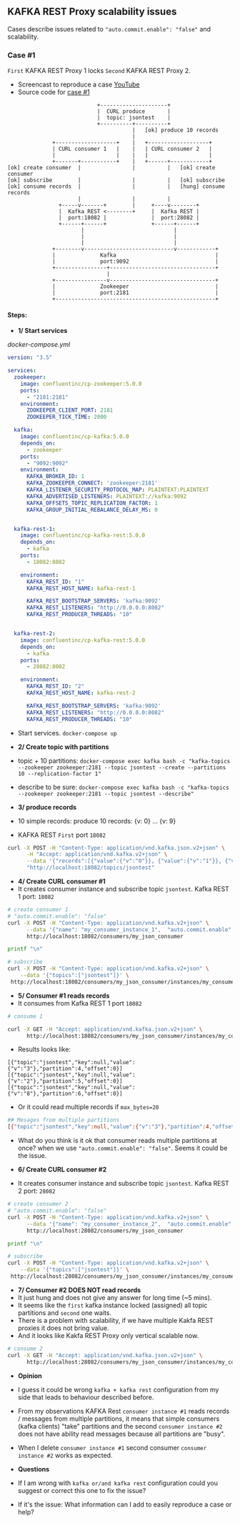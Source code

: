 ## KAFKA REST Proxy scalability issues

Cases describe issues related to `"auto.commit.enable": "false"` and scalability.

### Case #1

`First` KAFKA REST Proxy 1 locks `Second` KAFKA REST Proxy 2.

- Screencast to reproduce a case [YouTube](https://youtu.be/jj2__LIgAKE)
- Source code for [case #1](https://github.com/slavahatnuke/kafka-rest-scalability/tree/master/case1)

```
                            +---------------------+
                            |  CURL produce       |
                            |  topic: jsontest    |
                            +----------+----------+
                                       |   [ok] produce 10 records
                                       |
              +-------------------+    |   +-------------------+
              | CURL consumer 1   |    |   | CURL consumer 2   |
              |                   |    |   |                   |
              +-------+-----------+    |   +------+------------+
[ok] create consumer  |                |          |   [ok] create consumer
[ok] subscribe        |                |          |   [ok] subscribe
[ok] consume records  |                |          |   [hung] consume records
                      |                |          |
                +-----v-------+        |     +----v--------+
                |  Kafka REST <--------+     |  Kafka REST |
                |  port:18082 |              |  port:28082 |
                +------+------+              +------+------+
                       |                            |
                       |                            |
                       |                            |
              +--------v----------------------------v------------+
              |              Kafka                               |
              |              port:9092                           |
              +----------------+---------------------------------+
                               |
              +----------------v---------------------------------+
              |              Zookeeper                           |
              |              port:2181                           |
              +--------------------------------------------------+
```

#### Steps:
- **1/ Start services**

*docker-compose.yml*
```yml
version: "3.5"

services:
  zookeeper:
    image: confluentinc/cp-zookeeper:5.0.0
    ports:
      - "2181:2181"
    environment:
      ZOOKEEPER_CLIENT_PORT: 2181
      ZOOKEEPER_TICK_TIME: 2000

  kafka:
    image: confluentinc/cp-kafka:5.0.0
    depends_on:
      - zookeeper
    ports:
      - "9092:9092"
    environment:
      KAFKA_BROKER_ID: 1
      KAFKA_ZOOKEEPER_CONNECT: 'zookeeper:2181'
      KAFKA_LISTENER_SECURITY_PROTOCOL_MAP: PLAINTEXT:PLAINTEXT
      KAFKA_ADVERTISED_LISTENERS: PLAINTEXT://kafka:9092
      KAFKA_OFFSETS_TOPIC_REPLICATION_FACTOR: 1
      KAFKA_GROUP_INITIAL_REBALANCE_DELAY_MS: 0


  kafka-rest-1:
    image: confluentinc/cp-kafka-rest:5.0.0
    depends_on:
      - kafka
    ports:
      - 18082:8082

    environment:
      KAFKA_REST_ID: "1"
      KAFKA_REST_HOST_NAME: kafka-rest-1

      KAFKA_REST_BOOTSTRAP_SERVERS: 'kafka:9092'
      KAFKA_REST_LISTENERS: "http://0.0.0.0:8082"
      KAFKA_REST_PRODUCER_THREADS: "10"


  kafka-rest-2:
    image: confluentinc/cp-kafka-rest:5.0.0
    depends_on:
      - kafka
    ports:
      - 28082:8082

    environment:
      KAFKA_REST_ID: "2"
      KAFKA_REST_HOST_NAME: kafka-rest-2

      KAFKA_REST_BOOTSTRAP_SERVERS: 'kafka:9092'
      KAFKA_REST_LISTENERS: "http://0.0.0.0:8082"
      KAFKA_REST_PRODUCER_THREADS: "10"
```

- Start services.
`docker-compose up`

- **2/ Create topic with partitions**
- topic + 10 partitions: `docker-compose exec kafka bash -c "kafka-topics --zookeeper zookeeper:2181 --topic jsontest --create --partitions 10 --replication-factor 1"`
- describe to be sure: `docker-compose exec kafka bash -c "kafka-topics --zookeeper zookeeper:2181 --topic jsontest --describe"`


- **3/ produce records**
- 10 simple records: produce 10 records: {v: 0} ... {v: 9}
- KAFKA REST `First` port `18082`
```bash
curl -X POST -H "Content-Type: application/vnd.kafka.json.v2+json" \
      -H "Accept: application/vnd.kafka.v2+json" \
      --data '{"records":[{"value":{"v":"0"}}, {"value":{"v":"1"}}, {"value":{"v":"2"}}, {"value":{"v":"3"}}, {"value":{"v":"4"}}, {"value":{"v":"5"}}, {"value":{"v":"6"}}, {"value":{"v":"7"}}, {"value":{"v":"8"}}, {"value":{"v":"9"}}]}' \
      "http://localhost:18082/topics/jsontest"
```

- **4/ Create CURL consumer #1**
- It creates consumer instance and subscribe topic `jsontest`.
Kafka REST 1 port: `18082`

```bash
# create consumer 1
# "auto.commit.enable": "false"
curl -X POST -H "Content-Type: application/vnd.kafka.v2+json" \
      --data '{"name": "my_consumer_instance_1",  "auto.commit.enable": "false", "format": "json", "auto.offset.reset": "earliest"}' \
      http://localhost:18082/consumers/my_json_consumer

printf "\n"

# subscribe
curl -X POST -H "Content-Type: application/vnd.kafka.v2+json" \
    --data '{"topics":["jsontest"]}' \
 http://localhost:18082/consumers/my_json_consumer/instances/my_consumer_instance_1/subscription

```

- **5/ Consumer #1 reads records**
- It consumes from Kafka REST 1 port `18082`

```bash
# consume 1

curl -X GET -H "Accept: application/vnd.kafka.json.v2+json" \
      http://localhost:18082/consumers/my_json_consumer/instances/my_consumer_instance_1/records?max_bytes=10
```

- Results looks like:
```
[{"topic":"jsontest","key":null,"value":{"v":"3"},"partition":4,"offset":0}]
[{"topic":"jsontest","key":null,"value":{"v":"2"},"partition":5,"offset":0}]
[{"topic":"jsontest","key":null,"value":{"v":"8"},"partition":6,"offset":0}]
```

- Or it could read multiple records if `max_bytes=20`

```bash
## Mesages from multiple partitions
[{"topic":"jsontest","key":null,"value":{"v":"3"},"partition":4,"offset":0},{"topic":"jsontest","key":null,"value":{"v":"2"},"partition":5,"offset":0}]
```

- What do you think is it ok that consumer reads multiple partitions at once?
when we use `"auto.commit.enable": "false"`. Seems it could be the issue.

- **6/ Create CURL consumer #2**
- It creates consumer instance and subscribe topic `jsontest`.
Kafka REST 2 port: `28082`

```bash
# create consumer 2
# "auto.commit.enable": "false"
curl -X POST -H "Content-Type: application/vnd.kafka.v2+json" \
      --data '{"name": "my_consumer_instance_2",  "auto.commit.enable": "false", "format": "json", "auto.offset.reset": "earliest"}' \
      http://localhost:28082/consumers/my_json_consumer

printf "\n"

# subscribe
curl -X POST -H "Content-Type: application/vnd.kafka.v2+json" \
    --data '{"topics":["jsontest"]}' \
 http://localhost:28082/consumers/my_json_consumer/instances/my_consumer_instance_2/subscription
```

- **7/ Consumer #2 DOES NOT read records**
- It just hung and does not give any answer for long time (~5 mins).
- It seems like the `first` kafka instance locked (assigned) all topic partitions and `second` one waits.
- There is a problem with scalability, if we have multiple Kakfa REST proxies it does not bring value.
- And it looks like Kakfa REST Proxy only vertical scalable now.

```bash
# consume 2
curl -X GET -H "Accept: application/vnd.kafka.json.v2+json" \
      http://localhost:28082/consumers/my_json_consumer/instances/my_consumer_instance_2/records?max_bytes=10
```

- **Opinion**
- I guess it could be wrong `kafka + kafka rest` configuration from my side that leads to behaviour described before.
- From my observations KAFKA Rest `consumer instance #1` reads records / messages from multiple partitions, it means that simple consumers (kafka clients) "take" partitions and the second `consumer instance #2` does not have ability read messages because all partitions are "busy".
- When I delete `consumer instance #1` second consumer `consumer instance #2` works as expected.

- **Questions**
- If I am wrong with `kafka or/and kafka rest` configuration could you suggest or correct this one to fix the issue?
- If it's the issue: What information can I add to easily reproduce a case or help?


